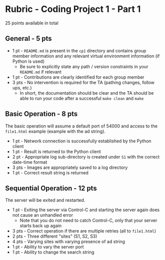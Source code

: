 # Rubric - Coding Project 1 - Part 1

25 points available in total

## General - 5 pts

* 1 pt - `README.md` is present in the `cp1` directory and contains group member information and any relevant virtual environment information (if Python is used)
   * Be sure to explicitly state any path / version constraints in your `README.md` if relevant
* 1 pt - Contributions are clearly identified for each group member
* 3 pts - No intervention is required for the TA (pathing changes, follow ups, etc.)
   * In short, the documentation should be clear and the TA should be able to run your code after a successful `make clean` and `make`

## Basic Operation - 8 pts

The basic operation will assume a default port of 54000 and access to the `file1.html` example (example with the ad string).

* 1 pt - Network connection is successfully established by the Python client
* 1 pt - Result is returned to the Python client
* 2 pt - Appropriate log sub-directory is created under `S1` with the correct date-time format
* 3 pts - Images are appropriately saved to a log directory
* 1 pt - Correct result string is returned

## Sequential Operation - 12 pts

The server will be exited and restarted.

* 1 pt - Exiting the server via Control-C and starting the server again does not cause an unhandled error
   * Note that you do not need to catch Control-C, only that your server starts back up again
* 3 pts - Correct operation if there are multiple retries (all to `file1.html`)
* 2 pts - Three different "sites" (S1, S2, S3)
* 4 pts - Varying sites with varying presence of ad string
* 1 pt - Ability to vary the server port
* 1 pt - Ability to change the search string
